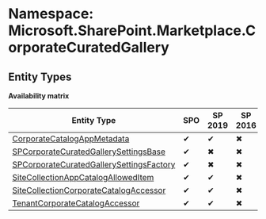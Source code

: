 # Namespace: Microsoft.SharePoint.Marketplace.CorporateCuratedGallery
## Entity Types

**Availability matrix**

Entity Type | SPO | SP 2019 | SP 2016 | SP 2013
----------|-----|---------|---------|--------
[CorporateCatalogAppMetadata](./EntityTypes/CorporateCatalogAppMetadata) | ✔ | ✔ | ✖ | ✖
[SPCorporateCuratedGallerySettingsBase](./EntityTypes/SPCorporateCuratedGallerySettingsBase) | ✔ | ✖ | ✖ | ✖
[SPCorporateCuratedGallerySettingsFactory](./EntityTypes/SPCorporateCuratedGallerySettingsFactory) | ✔ | ✖ | ✖ | ✖
[SiteCollectionAppCatalogAllowedItem](./EntityTypes/SiteCollectionAppCatalogAllowedItem) | ✔ | ✔ | ✖ | ✖
[SiteCollectionCorporateCatalogAccessor](./EntityTypes/SiteCollectionCorporateCatalogAccessor) | ✔ | ✔ | ✖ | ✖
[TenantCorporateCatalogAccessor](./EntityTypes/TenantCorporateCatalogAccessor) | ✔ | ✔ | ✖ | ✖
